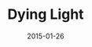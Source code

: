 ---
layout: album
date: 2015-01-26
title: Dying Light
developer: Techland
card-image: 0
card-offset: 0
banner-image: 0
banner-offset: 0
---
